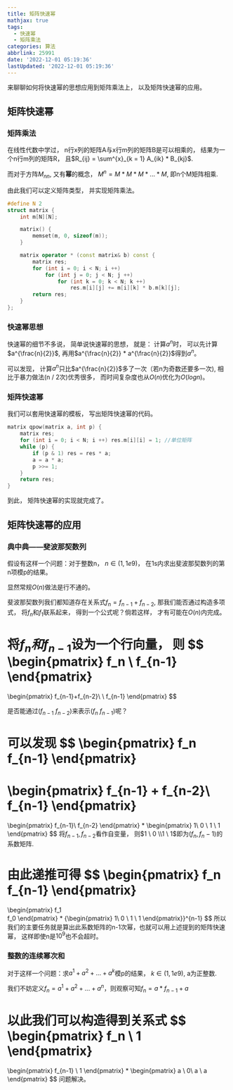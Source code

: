 ```yaml
---
title: 矩阵快速幂
mathjax: true
tags:
  - 快速幂
  - 矩阵乘法
categories: 算法
abbrlink: 25991
date: '2022-12-01 05:19:36'
lastUpdated: '2022-12-01 05:19:36'
---
```


来聊聊如何将快速幂的思想应用到矩阵乘法上， 以及矩阵快速幂的应用。

## 矩阵快速幂

### 矩阵乘法

在线性代数中学过， n行x列的矩阵A与x行m列的矩阵B是可以相乘的， 结果为一个n行m列的矩阵R， 且$R_{ij} = \sum^{x}_{k = 1} A_{ik} * B_{kj}$.

而对于方阵$M_{nn}$, 又有**幂**的概念， $M^n = M * M * M * ... * M$, 即n个M矩阵相乘.

<!--more-->

由此我们可以定义矩阵类型， 并实现矩阵乘法。

```c++
#define N 2
struct matrix {
    int m[N][N];

    matrix() {
        memset(m, 0, sizeof(m));
    }

    matrix operator * (const matrix& b) const {
        matrix res;
        for (int i = 0; i < N; i ++) 
            for (int j = 0; j < N; j ++) 
                for (int k = 0; k < N; k ++)
                    res.m[i][j] += m[i][k] * b.m[k][j];
        return res;
    }
};
```



### 快速幂思想

快速幂的细节不多说， 简单说快速幂的思想， 就是： 计算$a^n$时， 可以先计算$a^{\frac{n}{2}}$, 再用$a^{\frac{n}{2}} * a^{\frac{n}{2}}$得到$a^n$。

可以发现， 计算$a^n$只比$a^{\frac{n}{2}}$多了一次（若n为奇数还要多一次), 相比于暴力做法(n / 2次)优秀很多， 而时间复杂度也从$O(n)$优化为$O(logn)$。

### 矩阵快速幂

我们可以套用快速幂的模板， 写出矩阵快速幂的代码。

```cpp
matrix qpow(matrix a, int p) {
    matrix res;
    for (int i = 0; i < N; i ++) res.m[i][i] = 1; //单位矩阵
    while (p) {
        if (p & 1) res = res * a;
        a = a * a;
        p >>= 1;
    }
    return res;
}
```

到此， 矩阵快速幂的实现就完成了。

## 矩阵快速幂的应用

### 典中典——斐波那契数列

假设有这样一个问题：对于整数n， $n \in (1, 1e9)$， 在1s内求出斐波那契数列的第n项模p的结果。

显然常规$O(n)$做法是行不通的。

斐波那契数列我们都知道存在关系式$f_n = f_{n-1} + f_{n-2}$, 那我们能否通过构造多项式， 将$f_n$和$f_1$联系起来， 得到一个公式呢？倘若这样， 才有可能在$O(n)$内完成。

将$f_n和f_{n-1}$设为一个行向量， 则
$$
\begin{pmatrix}
f_n \ f_{n-1}
\end{pmatrix}
=
\begin{pmatrix}
f_{n-1}+f_{n-2}\ \ f_{n-1}
\end{pmatrix}
$$


是否能通过$(f_{n-1} \ f_{n-2})$来表示$(f_n \ f_{n-1})$呢？

可以发现
$$
\begin{pmatrix}
f_n\
f_{n-1}
\end{pmatrix}
=
\begin{pmatrix}
f_{n-1} + f_{n-2}\ 
f_{n-1}
\end{pmatrix}
 =
 \begin{pmatrix}
f_{n-1}\ 
f_{n-2}
\end{pmatrix}
* 
 \begin{pmatrix}
1\  0 \\
1 \ 1
\end{pmatrix}
$$
将$f_{n-1}, f_{n-2}$看作自变量， 则$1 \ 0 \\1 \ 1$即为$(f_n, f_n-1)$的系数矩阵.

由此递推可得
$$
\begin{pmatrix}
f_n\
f_{n-1}
\end{pmatrix}
=
\begin{pmatrix}
f_1\
f_0
\end{pmatrix}
*
{\begin{pmatrix}
1\  0 \\
1 \ 1
\end{pmatrix}}^{n-1}
$$
所以我们的主要任务就是算出此系数矩阵的n-1次幂，也就可以用上述提到的矩阵快速幂， 这样即使n是$10^9$也不会超时。 

### 整数的连续幂次和

对于这样一个问题：求$a^1 + a^2 + ... + a ^ k$模p的结果， $k \in (1, 1e9)$, a为正整数.

我们不妨定义$f_n = a^1 + a^2 + ... + a^n$，则观察可知$f_n = a * f_{n-1} + a$

以此我们可以构造得到关系式
$$
\begin{pmatrix}
f_n \ 1
\end{pmatrix}
=
\begin{pmatrix}
f_{n-1} \ 1
\end{pmatrix}
* 
\begin{pmatrix}
a \ 0\\
a \ a
\end{pmatrix}
$$
问题解决。
